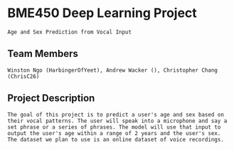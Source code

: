 # BME450 Deep Learning Project
	Age and Sex Prediction from Vocal Input
## Team Members
	Winston Ngo (HarbingerOfYeet), Andrew Wacker (), Christopher Chang (ChrisC26)
## Project Description
	The goal of this project is to predict a user's age and sex based on their vocal patterns. The user will speak into a microphone and say a set phrase or a series of phrases. The model will use that input to output the user's age within a range of 2 years and the user's sex. The dataset we plan to use is an online dataset of voice recordings.
